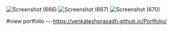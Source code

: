 ![Screenshot (666)](https://user-images.githubusercontent.com/93995646/211019095-d4823e38-d7bb-4793-9415-1b3dc1df4ed5.png)
![Screenshot (667)](https://user-images.githubusercontent.com/93995646/211019390-42a866c5-fd74-44e4-a320-18bffcb65878.png)
![Screenshot (670)](https://user-images.githubusercontent.com/93995646/211019589-5ef6134c-baba-4e1a-a309-204c8d3a3919.png)


#view portfolio ---https://venkateshprasadh.github.io/Portfolio/
